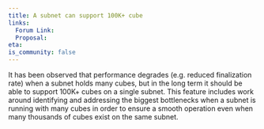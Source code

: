 ```yaml
---
title: A subnet can support 100K+ cube
links:
  Forum Link:
  Proposal:
eta:
is_community: false
---
```


It has been observed that performance degrades (e.g. reduced finalization rate) when a subnet holds many cubes, but in the long term it should be able to support 100K+ cubes on a single subnet. This feature includes work around identifying and addressing the biggest bottlenecks when a subnet is running with many cubes in order to ensure a smooth operation even when many thousands of cubes exist on the same subnet.
